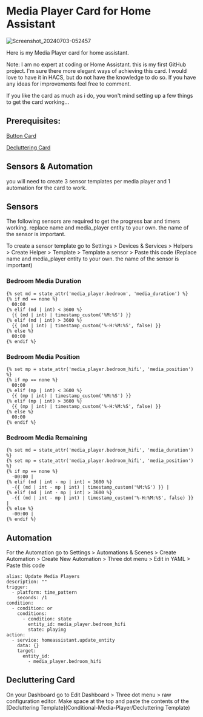 # **Media Player Card for Home Assistant**

![Screenshot_20240703-052457](https://github.com/CollotsSpot/Conditional-Media-Player/assets/62449370/548272ef-12af-4693-b647-a6d2a85d00b3)

Here is my Media Player card for home assistant.

Note: I am no expert at coding or Home Assistant. this is my first GitHub project. I'm sure there more elegant ways of achieving this card. I would love to have it in HACS, but do not have the knowledge to do so. If you have any ideas for improvements feel free to comment.

If you like the card as much as i do, you won't mind setting up a few things to get the card working...

## **Prerequisites:**

[Button Card](https://github.com/custom-cards/button-card)

[Decluttering Card](https://github.com/custom-cards/decluttering-card)

##  Sensors & Automation

you will need to create 3 sensor templates per media player and 1 automation for the card to work.

## Sensors

The following sensors are required to get the progress bar and timers working. replace name and media_player entity to your own. the name of the sensor is important.

To create a sensor template go to Settings > Devices & Services > Helpers > Create Helper > Template > Template a sensor > Paste this code
(Replace name and media_player entity to your own. the name of the sensor is important)

### **Bedroom Media Duration**

```
{% set md = state_attr('media_player.bedroom', 'media_duration') %}
{% if md == none %}
  00:00
{% elif (md | int) < 3600 %}
  {{ (md | int) | timestamp_custom('%M:%S') }}
{% elif (md | int) > 3600 %}
  {{ (md | int) | timestamp_custom('%-H:%M:%S', false) }}
{% else %}
  00:00
{% endif %}
```

### **Bedroom Media Position**

```
{% set mp = state_attr('media_player.bedroom_hifi', 'media_position') %}
{% if mp == none %}
  00:00
{% elif (mp | int) < 3600 %}
  {{ (mp | int) | timestamp_custom('%M:%S') }}
{% elif (mp | int) > 3600 %}
  {{ (mp | int) | timestamp_custom('%-H:%M:%S', false) }}
{% else %}
  00:00
{% endif %}
```

### **Bedroom Media Remaining**

```
{% set md = state_attr('media_player.bedroom_hifi', 'media_duration') %}
{% set mp = state_attr('media_player.bedroom_hifi', 'media_position') %}
{% if mp == none %}
  -00:00 |
{% elif (md | int - mp | int) < 3600 %}
  -{{ (md | int - mp | int) | timestamp_custom('%M:%S') }} |
{% elif (md | int - mp | int) > 3600 %}
  -{{ (md | int - mp | int) | timestamp_custom('%-H:%M:%S', false) }} |
{% else %}
  -00:00 |
{% endif %}
```

## Automation

For the Automation go to Settings > Automations & Scenes > Create Automation > Create New Automation > Three dot menu > Edit in YAML > Paste this code

```
alias: Update Media Players
description: ""
trigger:
  - platform: time_pattern
    seconds: /1
condition:
  - condition: or
    conditions:
      - condition: state
        entity_id: media_player.bedroom_hifi
        state: playing
action:
  - service: homeassistant.update_entity
    data: {}
    target:
      entity_id:
        - media_player.bedroom_hifi
```

## Decluttering Card

On your Dashboard go to Edit Dashboard > Three dot menu > raw configuration editor. Make space at the top and paste the contents of the [Decluttering Template](Conditional-Media-Player/Decluttering Template)
